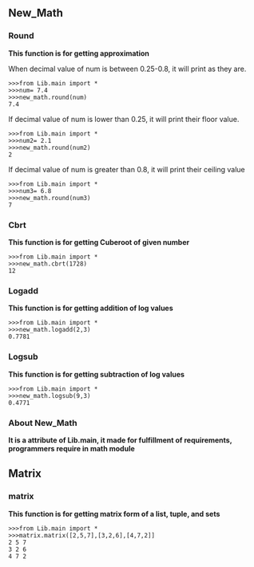 ## New_Math

### Round
**This function is for getting approximation** 

When decimal value of num is between 
0.25-0.8, it will print as they are.

```
>>>from Lib.main import *
>>>num= 7.4
>>>new_math.round(num)
7.4
```

If decimal value of num is lower than 
0.25, it will print their floor value.

```
>>>from Lib.main import *
>>>num2= 2.1
>>>new_math.round(num2)
2
```

If decimal value of num is greater than 0.8,
it will print their ceiling value
```
>>>from Lib.main import *
>>>num3= 6.8 
>>>new_math.round(num3)
7
```

### Cbrt
**This function is for getting Cuberoot of given number**

```
>>>from Lib.main import *
>>>new_math.cbrt(1728)
12
```
### Logadd
**This function is for getting addition of log values**

```
>>>from Lib.main import *
>>>new_math.logadd(2,3)
0.7781
```

### Logsub
**This function is for getting subtraction of log values**

```
>>>from Lib.main import *
>>>new_math.logsub(9,3)
0.4771
```

### About New_Math
**It is a attribute of Lib.main, it made for fulfillment of requirements, programmers require in math module**

## Matrix

### matrix
**This function is for getting matrix form of a list, tuple, and sets**

```
>>>from Lib.main import *
>>>matrix.matrix([2,5,7],[3,2,6],[4,7,2]]
2 5 7
3 2 6
4 7 2
```

